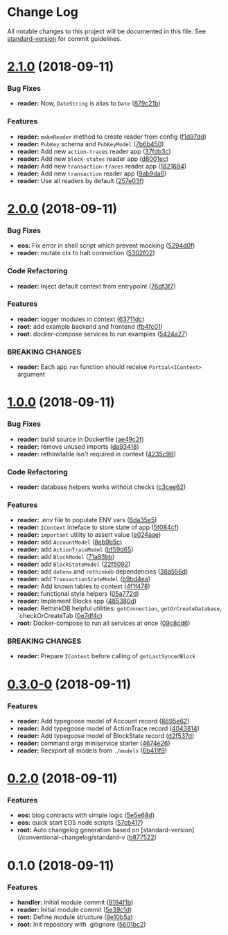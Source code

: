 # Change Log

All notable changes to this project will be documented in this file. See [standard-version](https://github.com/conventional-changelog/standard-version) for commit guidelines.

<a name="2.1.0"></a>
# [2.1.0](https://github.com/DucaturFw/duxi-eos/compare/v2.0.0...v2.1.0) (2018-09-11)


### Bug Fixes

* **reader:** Now, `DateString` is alias to `Date` ([879c21b](https://github.com/DucaturFw/duxi-eos/commit/879c21b))


### Features

* **reader:** `makeReader` method to create reader from config ([f1d97dd](https://github.com/DucaturFw/duxi-eos/commit/f1d97dd))
* **reader:** `PubKey` schema and `PubKeyModel` ([7b6b450](https://github.com/DucaturFw/duxi-eos/commit/7b6b450))
* **reader:** Add new `action-traces` reader app ([37fdb3c](https://github.com/DucaturFw/duxi-eos/commit/37fdb3c))
* **reader:** Add new `block-states` reader app ([d8001ec](https://github.com/DucaturFw/duxi-eos/commit/d8001ec))
* **reader:** Add new `transaction-traces` reader app ([1821694](https://github.com/DucaturFw/duxi-eos/commit/1821694))
* **reader:** Add new `transaction` reader app ([9ab9da6](https://github.com/DucaturFw/duxi-eos/commit/9ab9da6))
* **reader:** Use all readers by default ([257e03f](https://github.com/DucaturFw/duxi-eos/commit/257e03f))



<a name="2.0.0"></a>
# [2.0.0](https://github.com/DucaturFw/duxi-eos/compare/v1.0.0...v2.0.0) (2018-09-11)


### Bug Fixes

* **eos:** Fix error in shell script which prevent mocking ([5294d0f](https://github.com/DucaturFw/duxi-eos/commit/5294d0f))
* **reader:** mutate ctx to halt connection ([5302f02](https://github.com/DucaturFw/duxi-eos/commit/5302f02))


### Code Refactoring

* **reader:** Inject default context from entrypoint ([76df3f7](https://github.com/DucaturFw/duxi-eos/commit/76df3f7))


### Features

* **reader:** logger modules in context ([63711dc](https://github.com/DucaturFw/duxi-eos/commit/63711dc))
* **root:** add example backend and frontend ([fb4fc01](https://github.com/DucaturFw/duxi-eos/commit/fb4fc01))
* **root:** docker-compose services to run examples ([5424a27](https://github.com/DucaturFw/duxi-eos/commit/5424a27))


### BREAKING CHANGES

* **reader:** Each app `run` function should receive `Partial<IContext>` argument



<a name="1.0.0"></a>
# [1.0.0](https://github.com/DucaturFw/duxi-eos/compare/v0.3.0-0...v1.0.0) (2018-09-11)


### Bug Fixes

* **reader:** build source in Dockerfile ([ae49c2f](https://github.com/DucaturFw/duxi-eos/commit/ae49c2f))
* **reader:** remove unused imports ([da93418](https://github.com/DucaturFw/duxi-eos/commit/da93418))
* **reader:** rethinktable isn't required in context ([4235c98](https://github.com/DucaturFw/duxi-eos/commit/4235c98))


### Code Refactoring

* **reader:** database helpers works without checks ([c3cee62](https://github.com/DucaturFw/duxi-eos/commit/c3cee62))


### Features

* **reader:** .env file to populate ENV vars ([6da35e5](https://github.com/DucaturFw/duxi-eos/commit/6da35e5))
* **reader:** `IContext` inteface to store state of app ([5f084cf](https://github.com/DucaturFw/duxi-eos/commit/5f084cf))
* **reader:** `important` utility to assert value ([e024aae](https://github.com/DucaturFw/duxi-eos/commit/e024aae))
* **reader:** add `AccountModel` ([8eb9b5c](https://github.com/DucaturFw/duxi-eos/commit/8eb9b5c))
* **reader:** add `ActionTraceModel` ([bf59d65](https://github.com/DucaturFw/duxi-eos/commit/bf59d65))
* **reader:** add `BlockModel` ([71a83bb](https://github.com/DucaturFw/duxi-eos/commit/71a83bb))
* **reader:** add `BlockStateModel` ([22f5092](https://github.com/DucaturFw/duxi-eos/commit/22f5092))
* **reader:** add `dotenv` and `rethinkdb` dependencies ([38a556d](https://github.com/DucaturFw/duxi-eos/commit/38a556d))
* **reader:** add `TransactionStateModel` ([b9bd4ea](https://github.com/DucaturFw/duxi-eos/commit/b9bd4ea))
* **reader:** Add known tables to context ([4f1f478](https://github.com/DucaturFw/duxi-eos/commit/4f1f478))
* **reader:** functional style helpers ([05a772d](https://github.com/DucaturFw/duxi-eos/commit/05a772d))
* **reader:** Implement Blocks app ([485380d](https://github.com/DucaturFw/duxi-eos/commit/485380d))
* **reader:** RethinkDB helpful utilities: `getConnection`, `getOrCreateDatabase`, `checkOrCreateTab ([0e7df4c](https://github.com/DucaturFw/duxi-eos/commit/0e7df4c))
* **root:** Docker-compose to run all services at once ([09c8cd6](https://github.com/DucaturFw/duxi-eos/commit/09c8cd6))


### BREAKING CHANGES

* **reader:** Prepare `IContext` before calling of `getLastSyncedBlock`



<a name="0.3.0-0"></a>
# [0.3.0-0](https://github.com/DucaturFw/duxi-eos/compare/v0.2.0...v0.3.0-0) (2018-09-11)


### Features

* **reader:** Add typegoose model of Account record ([8695e62](https://github.com/DucaturFw/duxi-eos/commit/8695e62))
* **reader:** Add typegoose model of ActionTrace record ([4043814](https://github.com/DucaturFw/duxi-eos/commit/4043814))
* **reader:** Add typegoose model of BlockState record ([d2f537d](https://github.com/DucaturFw/duxi-eos/commit/d2f537d))
* **reader:** command args miniservice starter ([4674e26](https://github.com/DucaturFw/duxi-eos/commit/4674e26))
* **reader:** Reexport all models from `./models` ([6b411f9](https://github.com/DucaturFw/duxi-eos/commit/6b411f9))



<a name="0.2.0"></a>
# [0.2.0](https://github.com/DucaturFw/duxi-eos/compare/v0.1.0...v0.2.0) (2018-09-11)


### Features

* **eos:** blog contracts with simple logic ([5e5e68d](https://github.com/DucaturFw/duxi-eos/commit/5e5e68d))
* **eos:** quick start EOS node scripts ([57cb417](https://github.com/DucaturFw/duxi-eos/commit/57cb417))
* **root:** Auto changelog generation based on [standard-version](/conventional-changelog/standard-v ([b877522](https://github.com/DucaturFw/duxi-eos/commit/b877522))



<a name="0.1.0"></a>
# 0.1.0 (2018-09-11)


### Features

* **handler:** Initial module commit ([9194f1b](https://github.com/DucaturFw/duxi-eos/commit/9194f1b))
* **reader:** Initial module commit ([5e39c1d](https://github.com/DucaturFw/duxi-eos/commit/5e39c1d))
* **root:** Define module structure ([9e10b5a](https://github.com/DucaturFw/duxi-eos/commit/9e10b5a))
* **root:** Init repository with .gitignore ([5601bc2](https://github.com/DucaturFw/duxi-eos/commit/5601bc2))
